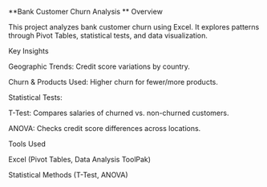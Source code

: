 **Bank Customer Churn Analysis
**
Overview

This project analyzes bank customer churn using Excel. It explores patterns through Pivot Tables, statistical tests, and data visualization.

Key Insights

Geographic Trends: Credit score variations by country.

Churn & Products Used: Higher churn for fewer/more products.

Statistical Tests:

T-Test: Compares salaries of churned vs. non-churned customers.

ANOVA: Checks credit score differences across locations.

Tools Used

Excel (Pivot Tables, Data Analysis ToolPak)

Statistical Methods (T-Test, ANOVA)
